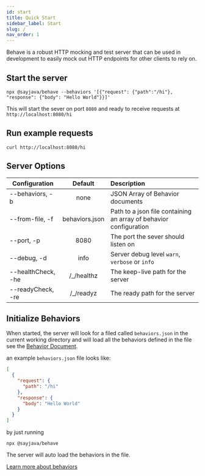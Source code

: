 ```yaml
---
id: start
title: Quick Start
sidebar_label: Start
slug: /
nav_order: 1
---
```


Behave is a robust HTTP mocking and test server that can be used in development to easily mock out HTTP endpoints for other clients to rely on.

## Start the server

```shell
npx @sayjava/behave --behaviors '[{"request": {"path":"/hi"}, "response": {"body": "Hello World"}}]'
```

This will start the sever on port `8080` and ready to receive requests at `http://localhost:8080/hi`

## Run example requests

```shell
curl http://localhost:8080/hi
```

## Server Options

| Configuration       |    Default     | Description                                                       |
| ------------------- | :------------: | :---------------------------------------------------------------- |
| \--behaviors, -b    |      none      | JSON Array of Behavior documents                                  |
| \--from-file, -f    | behaviors.json | Path to a json file containing an array of behavior configuration |
| \--port, -p         |      8080      | The port the sever should listen on                               |
| \--debug, -d        |      info      | Server debug level `warn`, `verbose` or `info`                    |
| \--healthCheck, -he |  /\_/healthz   | The keep-live path for the server                                 |
| \--readyCheck, -re  |   /\_/readyz   | The ready path for the server                                     |

## Initialize Behaviors

When started, the server will look for a filed called `behaviors.json` in the current working directory and will load all the behaviors defined in the file see the [Behavior Document](/guide#Server-Behavior).

an example `behaviors.json` file looks like:

```json
[
  {
    "request": {
      "path": "/hi"
    },
    "response": {
      "body": "Hello World"
    }
  }
]
```

by just running

```shell
npx @sayjava/behave
```

The server will auto load the behaviors in the file.

[Learn more about behaviors](/guide)
